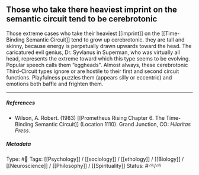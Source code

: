 ## Those who take there heaviest imprint on the semantic circuit tend to be cerebrotonic  # 

Those extreme cases who take their heaviest [[imprint]] on the [[Time-Binding Semantic Circuit]] tend to grow up cerebrotonic. they are tall and skinny, because energy is perpetually drawn upwards toward the head. The caricatured evil genius, Dr. Syvlanus in Superman, who was virtually all head, represents the extreme toward which this type seems to be evolving. Popular speech calls them “eggheads". Almost always, these cerebrotonic Third-Circuit types ignore or are hostile to their first and second circuit functions. Playfulness puzzles them (appears silly or eccentric) and emotions both baffle and frighten them.

___

##### References

- Wilson, A. Robert. (1983) [[Prometheus Rising Chapter 6. The Time-Binding Semantic Circuit]] (Location 1110). Grand Junction, CO: _Hilaritas Press_.

##### Metadata

Type: #🔴 
Tags: [[Psychology]] / [[sociology]] / [[ethology]] / [[Biology]] / [[Neuroscience]] / [[Philosophy]] / [[Spirituality]] 
Status: #⛅️/⛅️ 